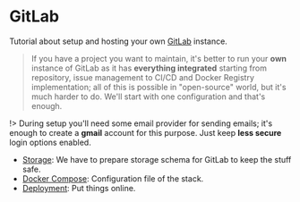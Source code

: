 # GitLab

Tutorial about setup and hosting your own [GitLab](https://about.gitlab.com/) instance.

> If you have a project you want to maintain, it's better to run your **own** instance of GitLab as
it has **everything integrated** starting from repository, issue management to CI/CD and Docker Registry
implementation; all of this is possible in "open-source" world, but it's much harder to do. We'll 
start with one configuration and that's enough.

!> During setup you'll need some email provider for sending emails; it's enough to create a **gmail** account
for this purpose. Just keep **less secure** login options enabled. 

* [Storage](/devops/gitlab/storage): We have to prepare storage schema for GitLab to keep the stuff safe.
* [Docker Compose](/devops/gitlab/docker-compose): Configuration file of the stack.
* [Deployment](/devops/gitlab/deployment): Put things online.
